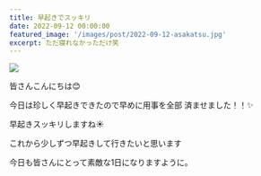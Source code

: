 ```yaml
---
title: 早起きでスッキリ
date: 2022-09-12 00:00:00
featured_image: '/images/post/2022-09-12-asakatsu.jpg'
excerpt: ただ寝れなかっただけ笑
---
```


![](https://yutarochan.github.io/yurumina/images/post/2022-09-12-asakatsu.jpg)

皆さんこんにちは😊

今日は珍しく早起きできたので早めに用事を全部
済ませました！！✨

早起きスッキリしますね☀️

これから少しずつ早起きして行きたいと思います

今日も皆さんにとって素敵な1日になりますように。

